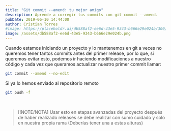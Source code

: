 ```yaml
---
title: "Git commit --amend: tu mejor amigo"
description: Aprende a corregir tus commits con git commit --amend.
pubDate: 2019-06-10 14:44:00
author: Cristian Torres
#image: https://placeholdr.ai/db588af2-ee6d-43e5-9343-b666e29e024b/300/200
image: /assets/db588af2-ee6d-43e5-9343-b666e29e024b.png
---
```


Cuando estamos iniciando un proyecto y lo mantenemos en git a veces no queremos
tener tantos commits antes del primer
release, por lo que, si queremos evitar esto, podemos ir haciendo modificaciones
a nuestro código y cada vez que
queramos actualizar nuestro primer commit llamar:<br />

```bash
git commit --amend --no-edit
```

Si ya lo hemos enviado al repositorio remoto<br />

```bash
git push -f
```

<br/>

> [!NOTE/NOTA]
> Usar esto en etapas avanzadas del proyecto después de haber realizado releases
> se debe realizar con sumo cuidado y
> solo en nuestra propia rama (Deberías tener una a estas alturas)
